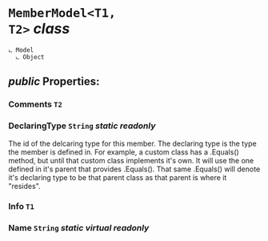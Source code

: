# <code><span title="">MemberModel</span><<span title="">T1</span>, <span title="">T2</span>></code> *class*

```
ட Model
  ட Object
```



## *public* Properties:

### Comments <code><span title="">T2</span></code>



### DeclaringType <code><span title="Represents text as a sequence of UTF-16 code units.">String</span></code> *static* *readonly*

The id of the delcaring type for this member. The declaring type is 
the type the member is defined in. For example, a custom class has a .Equals()
method, but until that custom class implements it's own. It will use the one defined
in it's parent that provides .Equals(). That same .Equals() will denote it's declaring type to
be that parent class as that parent is where it "resides".

### Info <code><span title="">T1</span></code>



### Name <code><span title="Represents text as a sequence of UTF-16 code units.">String</span></code> *static* *virtual* *readonly*



